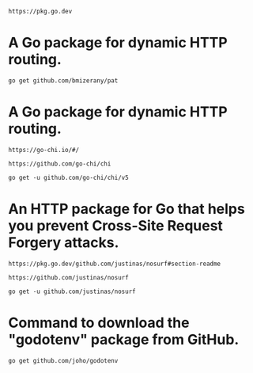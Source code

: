 
  
    https://pkg.go.dev

# A Go package for dynamic HTTP routing.
    go get github.com/bmizerany/pat

# A Go package for dynamic HTTP routing.
    https://go-chi.io/#/

    https://github.com/go-chi/chi

    go get -u github.com/go-chi/chi/v5


# An HTTP package for Go that helps you prevent Cross-Site Request Forgery attacks.

    https://pkg.go.dev/github.com/justinas/nosurf#section-readme

    https://github.com/justinas/nosurf

    go get -u github.com/justinas/nosurf



# Command to download the "godotenv" package from GitHub.
    go get github.com/joho/godotenv
